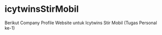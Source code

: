 # icytwinsStirMobil
Berikut Company Profile Website untuk Icytwins Stir Mobil (Tugas Personal ke-1)

